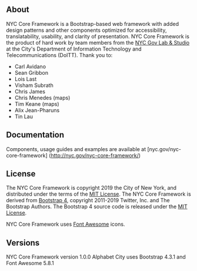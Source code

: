 ## About

NYC Core Framework is a Bootstrap-based web framework with added design patterns and other components optimized for accessibility, translatability, usability, and clarity of presentation. NYC Core Framework is the product of hard work by team members from the [NYC Gov Lab & Studio](https://nyc.gov/govlabstudio) at the City's Department of Information Technology and Telecommunications (DoITT). Thank you to:
- Carl Avidano
- Sean Gribbon
- Lois Last
- Visham Subrath
- Chris James
- Chris Menedes (maps)
- Tim Keane (maps)
- Alix Jean-Pharuns
- Tin Lau

## Documentation

Components, usage guides and examples are available at [nyc.gov/nyc-core-framework] (http://nyc.gov/nyc-core-framework/)

## License 

The NYC Core Framework is copyright 2019 the City of New York, and distributed under the terms of the [MIT License](https://github.com/cityofnewyork/nyc-core-framework/blob/master/license.md). The NYC Core Framework is derived from [Bootstrap 4](https://github.com/twbs/bootstrap/), copyright 2011-2019 Twitter, Inc. and The Bootstrap Authors. The Bootstrap 4 source code is released under the [MIT License](https://github.com/twbs/bootstrap/blob/master/LICENSE). 

NYC Core Framework uses [Font Awesome](https://fontawesome.com) icons.

## Versions

NYC Core Framework version 1.0.0 Alphabet City uses Bootstrap 4.3.1 and Font Awesome 5.8.1
